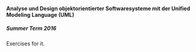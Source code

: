 ####  Analyse und Design objektorientierter Softwaresysteme mit der Unified Modeling Language (UML) 
##### Summer Term 2016

Exercises for it.
